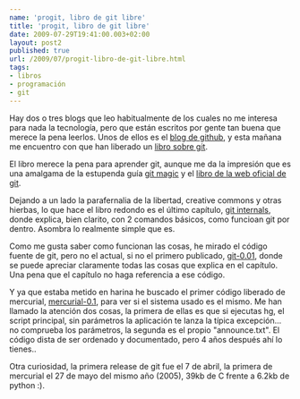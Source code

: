 ```yaml
---
name: 'progit, libro de git libre'
title: 'progit, libro de git libre'
date: 2009-07-29T19:41:00.003+02:00
layout: post2
published: true
url: /2009/07/progit-libro-de-git-libre.html
tags: 
- libros
- programación
- git
---
```


Hay dos o tres blogs que leo habitualmente de los cuales no me interesa para nada la tecnología, pero que están escritos por gente tan buena que merece la pena leerlos. Unos de ellos es el [blog de github](http://github.com/blog/), y esta mañana me encuentro con que han liberado un [libro sobre git](http://github.com/blog/465-pro-git-book).  
  
El libro merece la pena para aprender git, aunque me da la impresión que es una amalgama de la estupenda guía [git magic](http://www-cs-students.stanford.edu/~blynn/gitmagic/) y el [libro de la web oficial de git](http://book.git-scm.com/).  
  
Dejando a un lado la parafernalia de la libertad, creative commons y otras hierbas, lo que hace el libro redondo es el último capítulo, [git internals](http://progit.org/book/ch9-0.html), donde explica, bien clarito, con 2 comandos básicos, como funcioan git por dentro. Asombra lo realmente simple que es.  
  
Como me gusta saber como funcionan las cosas, he mirado el código fuente de git, pero no el actual, si no el primero publicado, [git-0.01](http://www.kernel.org/pub/software/scm/git/git-0.01.tar.bz2), donde se puede apreciar claramente todas las cosas que explica en el capítulo. Una pena que el capítulo no haga referencia a ese código.  
  
Y ya que estaba metido en harina he buscado el primer código liberado de mercurial, [mercurial-0.1](http://mercurial.selenic.com/release/mercurial-0.1.tar.bz2), para ver si el sistema usado es el mismo. Me han llamado la atención dos cosas, la primera de ellas es que si ejecutas hg, el script principal, sin parámetros la aplicación te lanza la típica excepción... no comprueba los parámetros, la segunda es el propio "announce.txt". El código dista de ser ordenado y documentado, pero 4 años después ahí lo tienes..  
  
Otra curiosidad, la primera release de git fue el 7 de abril, la primera de mercurial el 27 de mayo del mismo año (2005), 39kb de C frente a 6.2kb de python :).